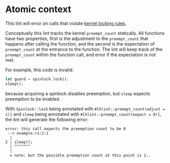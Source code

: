 # Atomic context

This lint will error on calls that violate [kernel locking rules](https://docs.kernel.org/locking/locktypes.html).

Conceptually this lint tracks the kernel `preempt_count` statically. All functions have two properties, first is the adjustment to the `preempt_count` that happens after calling the function, and the second is the expectation of `preempt_count` at the entrance to the function. The lint will keep track of the `preempt_count` within the function call, and error if the expectation is not met.

For example, this code is invalid:
```rust
let guard = spinlock.lock();
sleep();
```
because acquiring a spinlock disables preemption, but `sleep` expects preemption to be enabled.

With `Spinlock::lock` being annotated with `#[klint::preempt_count(adjust = 1)]` and `sleep` being annotated with `#[klint::preempt_count(expect = 0)]`, the lint will generate the following error:
```
error: this call expects the preemption count to be 0
 --> example.rs:2:1
  |
2 | sleep();
  | ^^^^^^^
  |
  = note: but the possible preemption count at this point is 1..
```
